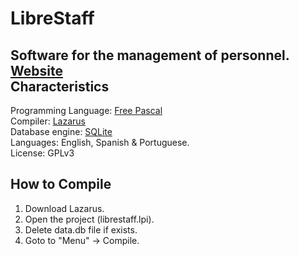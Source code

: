 # LibreStaff
Software for the management of personnel.
<br /><a href="http://runsy.github.io/LibreStaff/">Website</a><br />
Characteristics
-----------------------
Programming Language: <a href="http://www.freepascal.org/">Free Pascal</a><br />
Compiler: <a href="http://www.lazarus-ide.org/">Lazarus</a><br />
Database engine: <a href="https://www.sqlite.org/">SQLite</a><br />
Languages: English, Spanish & Portuguese.  
License: GPLv3

How to Compile
--------------
1) Download Lazarus.<br />
2) Open the project (librestaff.lpi).<br />
3) Delete data.db file if exists.<br />
4) Goto to "Menu" -> Compile.<br />
